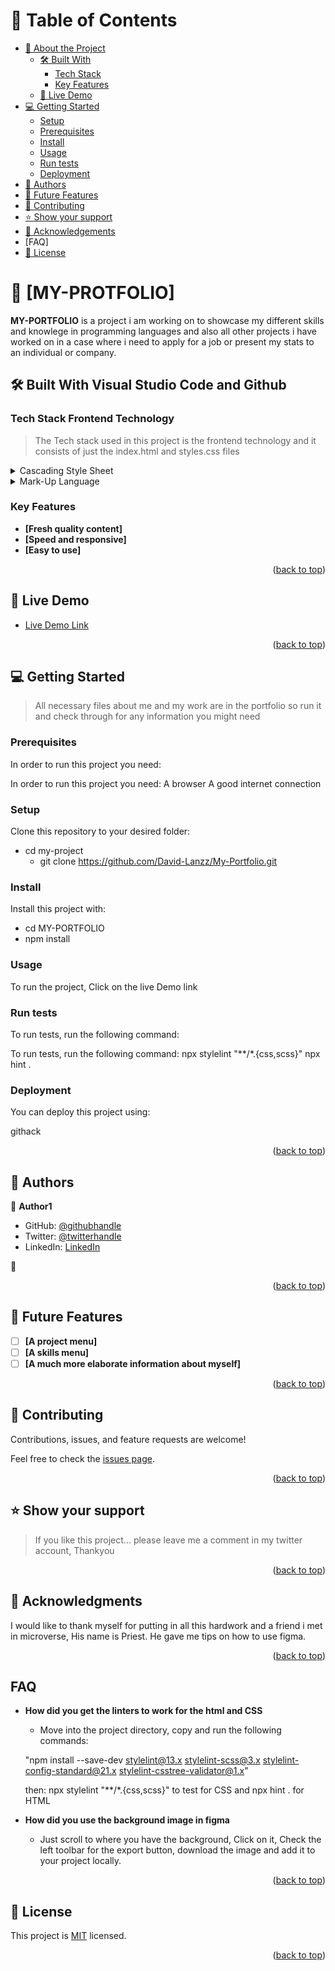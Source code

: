 <a name="readme-top"></a>

# 📗 Table of Contents

- [📖 About the Project](#about-project)
  - [🛠 Built With](#built-with)
    - [Tech Stack](#tech-stack)
    - [Key Features](#key-features)
  - [🚀 Live Demo](#live-demo)
- [💻 Getting Started](#getting-started)
  - [Setup](#setup)
  - [Prerequisites](#prerequisites)
  - [Install](#install)
  - [Usage](#usage)
  - [Run tests](#run-tests)
  - [Deployment](#triangular_flag_on_post-deployment)
- [👥 Authors](#authors)
- [🔭 Future Features](#future-features)
- [🤝 Contributing](#contributing)
- [⭐️ Show your support](#support)
- [🙏 Acknowledgements](#acknowledgements)
- [FAQ]
- [📝 License](#license)


# 📖 [MY-PROTFOLIO] <a name="about-project"></a>

> 
**MY-PORTFOLIO** is a project i am working on to showcase my different skills and knowlege in programming languages and also all other projects i have worked on in a case where i need to apply for a job or present my stats to an individual or company.

## 🛠 Built With <a name="built-with">Visual Studio Code and Github</a>

### Tech Stack <a name="tech-stack">Frontend Technology</a>

> The Tech stack used in this project is the frontend technology and it consists of just the index.html and styles.css files

<details>
  <summary>Cascading Style Sheet</summary>
  <ul>
    <li><a href="https://developer.mozilla.org/en-US/docs/Web/CSS">CSS</a></li>
  </ul>
</details>

<details>
  <summary>Mark-Up Language</summary>
  <ul>
    <li><a href="https://developer.mozilla.org/en-US/docs/Web/HTML">HTML</a></li>
  </ul>
</details>

### Key Features <a name="key-features"></a>


- **[Fresh quality content]**
- **[Speed and responsive]**
- **[Easy to use]**

<p align="right">(<a href="#readme-top">back to top</a>)</p>

## 🚀 Live Demo <a name="live-demo"></a>

>

- [Live Demo Link](https://david-lanzz.github.io/My-Portfolio/)

<p align="right">(<a href="#readme-top">back to top</a>)</p>

## 💻 Getting Started <a name="getting-started"></a>

> All necessary files about me and my work are in the portfolio so run it and check through for any information you might need
### Prerequisites

In order to run this project you need:

In order to run this project you need:
A browser
A good internet connection


### Setup

Clone this repository to your desired folder:

- cd my-project
  - git clone https://github.com/David-Lanzz/My-Portfolio.git
### Install

Install this project with:

- cd MY-PORTFOLIO
- npm install

### Usage


To run the project, Click on the live Demo link

### Run tests

To run tests, run the following command:

To run tests, run the following command:
npx stylelint "**/*.{css,scss}"
npx hint .

### Deployment

You can deploy this project using:

githack

<p align="right">(<a href="#readme-top">back to top</a>)</p>



## 👥 Authors <a name="authors"></a>

>

👤 **Author1**

- GitHub: [@githubhandle](https://github.com/David-Lanzz)
- Twitter: [@twitterhandle](@LanzzDavid)
- LinkedIn: [LinkedIn](https://linkedin.com/in/lanzz-david-378b9a250)

👤
<p align="right">(<a href="#readme-top">back to top</a>)</p>



## 🔭 Future Features <a name="future-features"></a>


- [ ] **[A project menu]**
- [ ] **[A skills menu]**
- [ ] **[A much more elaborate information about myself]**

<p align="right">(<a href="#readme-top">back to top</a>)</p>



## 🤝 Contributing <a name="contributing"></a>

Contributions, issues, and feature requests are welcome!

Feel free to check the [issues page](../../issues/).

<p align="right">(<a href="#readme-top">back to top</a>)</p>



## ⭐️ Show your support <a name="support"></a>

> If you like this project... please leave me a comment in my twitter account, Thankyou

<p align="right">(<a href="#readme-top">back to top</a>)</p>



## 🙏 Acknowledgments <a name="acknowledgements"></a>

> 
I would like to thank myself for putting in all this hardwork and a friend i met in microverse, His name is Priest. He gave me tips on how to use figma.

<p align="right">(<a href="#readme-top">back to top</a>)</p>

## FAQ <a name="FAQ"></a>

- **How did you get the linters to work for the html and CSS**

  - Move into the project directory, copy and run the following commands:

  "npm install --save-dev stylelint@13.x stylelint-scss@3.x stylelint-config-standard@21.x stylelint-csstree-validator@1.x"

  then:
npx stylelint "**/*.{css,scss}" to test for CSS
and npx hint . for HTML

- **How did you use the background image in figma**

  - Just scroll to where you have the background, Click on it, Check the left toolbar for the export button, download the image and add it to your project locally.

<p align="right">(<a href="#readme-top">back to top</a>)</p>

## 📝 License <a name="license"></a>

This project is [MIT](./LICENSE.md) licensed.

<p align="right">(<a href="#readme-top">back to top</a>)</p>
